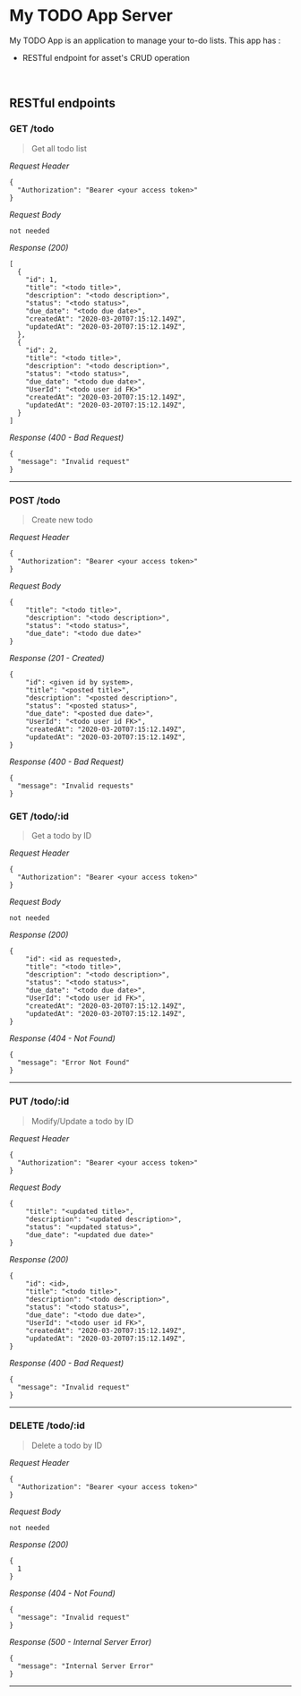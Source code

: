 # My TODO App Server
My TODO App is an application to manage your to-do lists. This app has : 
* RESTful endpoint for asset's CRUD operation
<!-- * JSON formatted response -->

&nbsp;

## RESTful endpoints
### GET /todo

> Get all todo list

_Request Header_
```
{
  "Authorization": "Bearer <your access token>"
}
```

_Request Body_
```
not needed
```

_Response (200)_
```
[
  {
    "id": 1,
    "title": "<todo title>",
    "description": "<todo description>",
    "status": "<todo status>",
    "due_date": "<todo due date>",
    "createdAt": "2020-03-20T07:15:12.149Z",
    "updatedAt": "2020-03-20T07:15:12.149Z",
  },
  {
    "id": 2,
    "title": "<todo title>",
    "description": "<todo description>",
    "status": "<todo status>",
    "due_date": "<todo due date>",
    "UserId": "<todo user id FK>"
    "createdAt": "2020-03-20T07:15:12.149Z",
    "updatedAt": "2020-03-20T07:15:12.149Z",
  }
]
```

_Response (400 - Bad Request)_
```
{
  "message": "Invalid request"
}
```
---
### POST /todo

> Create new todo

_Request Header_
```
{
  "Authorization": "Bearer <your access token>"
}
```

_Request Body_
```
{
    "title": "<todo title>",
    "description": "<todo description>",
    "status": "<todo status>",
    "due_date": "<todo due date>"
}
```

_Response (201 - Created)_
```
{
    "id": <given id by system>,
    "title": "<posted title>",
    "description": "<posted description>",
    "status": "<posted status>",
    "due_date": "<posted due date>",
    "UserId": "<todo user id FK>",
    "createdAt": "2020-03-20T07:15:12.149Z",
    "updatedAt": "2020-03-20T07:15:12.149Z",
}
```

_Response (400 - Bad Request)_
```
{
  "message": "Invalid requests"
}
```

### GET /todo/:id

> Get a todo by ID

_Request Header_
```
{
  "Authorization": "Bearer <your access token>"
}
```

_Request Body_
```
not needed
```

_Response (200)_
```
{
    "id": <id as requested>,
    "title": "<todo title>",
    "description": "<todo description>",
    "status": "<todo status>",
    "due_date": "<todo due date>",
    "UserId": "<todo user id FK>",
    "createdAt": "2020-03-20T07:15:12.149Z",
    "updatedAt": "2020-03-20T07:15:12.149Z",
}
```

_Response (404 - Not Found)_
```
{
  "message": "Error Not Found"
}
```
---

### PUT /todo/:id

> Modify/Update a todo by ID

_Request Header_
```
{
  "Authorization": "Bearer <your access token>"
}
```

_Request Body_
```
{
    "title": "<updated title>",
    "description": "<updated description>",
    "status": "<updated status>",
    "due_date": "<updated due date>"
}
```

_Response (200)_
```
{
    "id": <id>,
    "title": "<todo title>",
    "description": "<todo description>",
    "status": "<todo status>",
    "due_date": "<todo due date>",
    "UserId": "<todo user id FK>",
    "createdAt": "2020-03-20T07:15:12.149Z",
    "updatedAt": "2020-03-20T07:15:12.149Z",
}
```

_Response (400 - Bad Request)_
```
{
  "message": "Invalid request"
}
```
---

### DELETE /todo/:id

> Delete a todo by ID

_Request Header_
```
{
  "Authorization": "Bearer <your access token>"
}
```

_Request Body_
```
not needed
```

_Response (200)_
```
{
  1
}
```

_Response (404 - Not Found)_
```
{
  "message": "Invalid request"
}
```

_Response (500 - Internal Server Error)_
```
{
  "message": "Internal Server Error"
}
```
---
